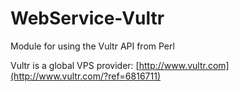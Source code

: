 WebService-Vultr
================

Module for using the Vultr API from Perl

Vultr is a global VPS provider:
[http://www.vultr.com](http://www.vultr.com/?ref=6816711)
